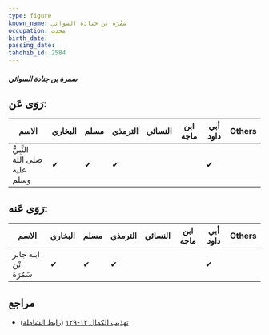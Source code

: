 ```yaml
---
type: figure
known_name: سَمُرَة بن جنادة السوائي
occupation: محدث
birth_date:
passing_date:
tahdhib_id: 2584
---
```

##### سمرة بن جنادة السوائي

## رَوَى عَن:
| الاسم                         | البخاري | مسلم | الترمذي | النسائي | ابن ماجه | أبي داود | Others |
| ----------------------------- | ------- | ---- | ------- | ------- | -------- | -------- | ------ |
| النَّبِيُّ صلى الله عليه وسلم | ✔       | ✔    | ✔       |         |          | ✔        |        |
## رَوَى عَنه:
| الاسم                 | البخاري | مسلم | الترمذي | النسائي | ابن ماجه | أبي داود | Others |
| --------------------- | ------- | ---- | ------- | ------- | -------- | -------- | ------ |
| ابنه جابر بْن سَمُرَة | ✔       | ✔    | ✔       |         |          | ✔        |        |
## مراجع
- [تهذيب الكمال ١٢-١٢٩](obsidian://open?vault=Tahdhib-al-Kamal&file=Figures/٢٥٨٤-سمرة%20بن%20جنادة%20السوائي) ([رابط الشاملة](https://shamela.ws/book/3722/5902))